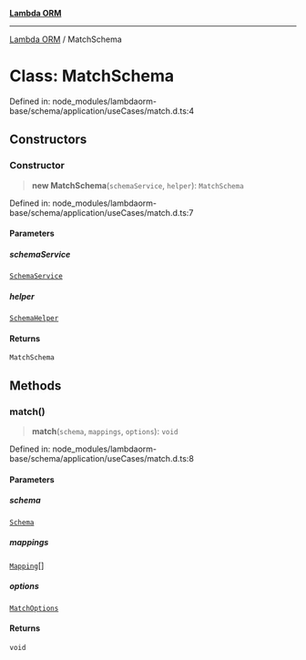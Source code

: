 [**Lambda ORM**](../README.md)

***

[Lambda ORM](../README.md) / MatchSchema

# Class: MatchSchema

Defined in: node\_modules/lambdaorm-base/schema/application/useCases/match.d.ts:4

## Constructors

### Constructor

> **new MatchSchema**(`schemaService`, `helper`): `MatchSchema`

Defined in: node\_modules/lambdaorm-base/schema/application/useCases/match.d.ts:7

#### Parameters

##### schemaService

[`SchemaService`](SchemaService.md)

##### helper

[`SchemaHelper`](SchemaHelper.md)

#### Returns

`MatchSchema`

## Methods

### match()

> **match**(`schema`, `mappings`, `options`): `void`

Defined in: node\_modules/lambdaorm-base/schema/application/useCases/match.d.ts:8

#### Parameters

##### schema

[`Schema`](../interfaces/Schema.md)

##### mappings

[`Mapping`](../interfaces/Mapping.md)[]

##### options

[`MatchOptions`](../interfaces/MatchOptions.md)

#### Returns

`void`
